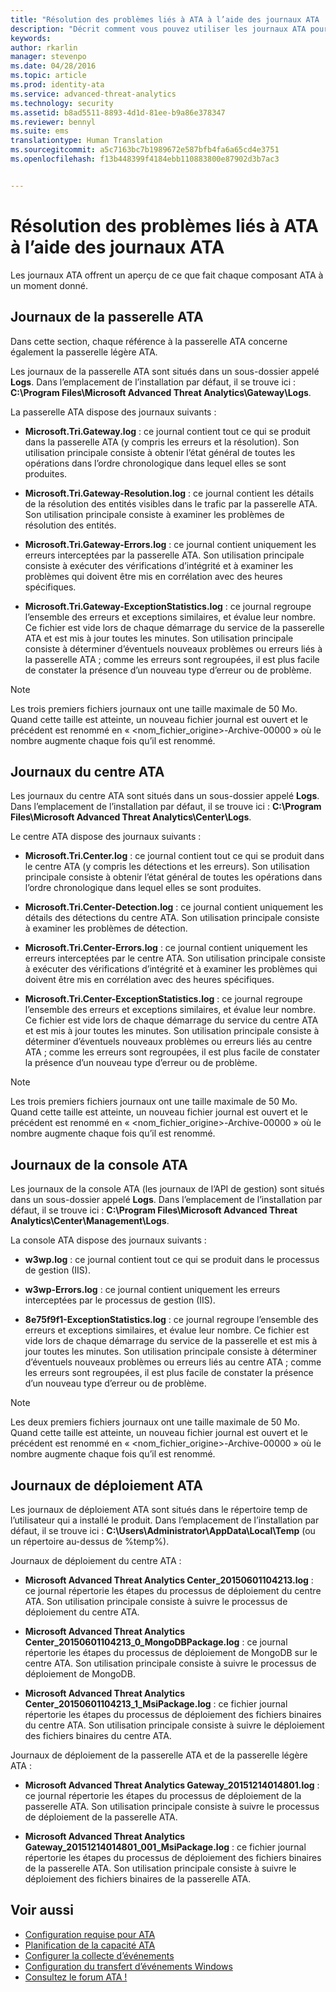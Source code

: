 ```yaml
---
title: "Résolution des problèmes liés à ATA à l’aide des journaux ATA | Microsoft ATA"
description: "Décrit comment vous pouvez utiliser les journaux ATA pour résoudre les problèmes"
keywords: 
author: rkarlin
manager: stevenpo
ms.date: 04/28/2016
ms.topic: article
ms.prod: identity-ata
ms.service: advanced-threat-analytics
ms.technology: security
ms.assetid: b8ad5511-8893-4d1d-81ee-b9a86e378347
ms.reviewer: bennyl
ms.suite: ems
translationtype: Human Translation
ms.sourcegitcommit: a5c7163bc7b1989672e587bfb4fa6a65cd4e3751
ms.openlocfilehash: f13b448399f4184ebb110883800e87902d3b7ac3


---
```


# Résolution des problèmes liés à ATA à l’aide des journaux ATA
Les journaux ATA offrent un aperçu de ce que fait chaque composant ATA à un moment donné.

## Journaux de la passerelle ATA
Dans cette section, chaque référence à la passerelle ATA concerne également la passerelle légère ATA. 

Les journaux de la passerelle ATA sont situés dans un sous-dossier appelé **Logs**. Dans l’emplacement de l’installation par défaut, il se trouve ici : **C:\Program Files\Microsoft Advanced Threat Analytics\Gateway\Logs**.

La passerelle ATA dispose des journaux suivants :

-   **Microsoft.Tri.Gateway.log** : ce journal contient tout ce qui se produit dans la passerelle ATA (y compris les erreurs et la résolution). Son utilisation principale consiste à obtenir l’état général de toutes les opérations dans l’ordre chronologique dans lequel elles se sont produites.

-   **Microsoft.Tri.Gateway-Resolution.log** : ce journal contient les détails de la résolution des entités visibles dans le trafic par la passerelle ATA. Son utilisation principale consiste à examiner les problèmes de résolution des entités.

-   **Microsoft.Tri.Gateway-Errors.log** : ce journal contient uniquement les erreurs interceptées par la passerelle ATA. Son utilisation principale consiste à exécuter des vérifications d’intégrité et à examiner les problèmes qui doivent être mis en corrélation avec des heures spécifiques.

-   **Microsoft.Tri.Gateway-ExceptionStatistics.log** : ce journal regroupe l’ensemble des erreurs et exceptions similaires, et évalue leur nombre.
    Ce fichier est vide lors de chaque démarrage du service de la passerelle ATA et est mis à jour toutes les minutes. Son utilisation principale consiste à déterminer d’éventuels nouveaux problèmes ou erreurs liés à la passerelle ATA ; comme les erreurs sont regroupées, il est plus facile de constater la présence d’un nouveau type d’erreur ou de problème.

> [!NOTE]
> Les trois premiers fichiers journaux ont une taille maximale de 50 Mo. Quand cette taille est atteinte, un nouveau fichier journal est ouvert et le précédent est renommé en « &lt;nom_fichier_origine&gt;-Archive-00000 » où le nombre augmente chaque fois qu’il est renommé.

## Journaux du centre ATA
Les journaux du centre ATA sont situés dans un sous-dossier appelé **Logs**. Dans l’emplacement de l’installation par défaut, il se trouve ici : **C:\Program Files\Microsoft Advanced Threat Analytics\Center\Logs**.

Le centre ATA dispose des journaux suivants :

-   **Microsoft.Tri.Center.log** : ce journal contient tout ce qui se produit dans le centre ATA (y compris les détections et les erreurs). Son utilisation principale consiste à obtenir l’état général de toutes les opérations dans l’ordre chronologique dans lequel elles se sont produites.

-   **Microsoft.Tri.Center-Detection.log** : ce journal contient uniquement les détails des détections du centre ATA. Son utilisation principale consiste à examiner les problèmes de détection.

-   **Microsoft.Tri.Center-Errors.log** : ce journal contient uniquement les erreurs interceptées par le centre ATA. Son utilisation principale consiste à exécuter des vérifications d’intégrité et à examiner les problèmes qui doivent être mis en corrélation avec des heures spécifiques.

-   **Microsoft.Tri.Center-ExceptionStatistics.log** : ce journal regroupe l’ensemble des erreurs et exceptions similaires, et évalue leur nombre.
    Ce fichier est vide lors de chaque démarrage du service du centre ATA et est mis à jour toutes les minutes. Son utilisation principale consiste à déterminer d’éventuels nouveaux problèmes ou erreurs liés au centre ATA ; comme les erreurs sont regroupées, il est plus facile de constater la présence d’un nouveau type d’erreur ou de problème.

> [!NOTE]
> Les trois premiers fichiers journaux ont une taille maximale de 50 Mo. Quand cette taille est atteinte, un nouveau fichier journal est ouvert et le précédent est renommé en « &lt;nom_fichier_origine&gt;-Archive-00000 » où le nombre augmente chaque fois qu’il est renommé.

## Journaux de la console ATA
Les journaux de la console ATA (les journaux de l’API de gestion) sont situés dans un sous-dossier appelé **Logs**. Dans l’emplacement de l’installation par défaut, il se trouve ici : **C:\Program Files\Microsoft Advanced Threat Analytics\Center\Management\Logs**.

La console ATA dispose des journaux suivants :

-   **w3wp.log** : ce journal contient tout ce qui se produit dans le processus de gestion (IIS).


-   **w3wp-Errors.log** : ce journal contient uniquement les erreurs interceptées par le processus de gestion (IIS).


-   **8e75f9f1-ExceptionStatistics.log** : ce journal regroupe l’ensemble des erreurs et exceptions similaires, et évalue leur nombre.
    Ce fichier est vide lors de chaque démarrage du service de la passerelle et est mis à jour toutes les minutes. Son utilisation principale consiste à déterminer d’éventuels nouveaux problèmes ou erreurs liés au centre ATA ; comme les erreurs sont regroupées, il est plus facile de constater la présence d’un nouveau type d’erreur ou de problème.

> [!NOTE]
> Les deux premiers fichiers journaux ont une taille maximale de 50 Mo. Quand cette taille est atteinte, un nouveau fichier journal est ouvert et le précédent est renommé en « &lt;nom_fichier_origine&gt;-Archive-00000 » où le nombre augmente chaque fois qu’il est renommé.

## Journaux de déploiement ATA
Les journaux de déploiement ATA sont situés dans le répertoire temp de l’utilisateur qui a installé le produit. Dans l’emplacement de l’installation par défaut, il se trouve ici : **C:\Users\Administrator\AppData\Local\Temp** (ou un répertoire au-dessus de %temp%).

Journaux de déploiement du centre ATA :

-   **Microsoft Advanced Threat Analytics Center_20150601104213.log** : ce journal répertorie les étapes du processus de déploiement du centre ATA. Son utilisation principale consiste à suivre le processus de déploiement du centre ATA.

-   **Microsoft Advanced Threat Analytics Center_20150601104213_0_MongoDBPackage.log** : ce journal répertorie les étapes du processus de déploiement de MongoDB sur le centre ATA. Son utilisation principale consiste à suivre le processus de déploiement de MongoDB.

-   **Microsoft Advanced Threat Analytics Center_20150601104213_1_MsiPackage.log** : ce fichier journal répertorie les étapes du processus de déploiement des fichiers binaires du centre ATA. Son utilisation principale consiste à suivre le déploiement des fichiers binaires du centre ATA.

Journaux de déploiement de la passerelle ATA et de la passerelle légère ATA :

-   **Microsoft Advanced Threat Analytics Gateway_20151214014801.log** : ce journal répertorie les étapes du processus de déploiement de la passerelle ATA. Son utilisation principale consiste à suivre le processus de déploiement de la passerelle ATA.

-   **Microsoft Advanced Threat Analytics Gateway_20151214014801_001_MsiPackage.log** : ce fichier journal répertorie les étapes du processus de déploiement des fichiers binaires de la passerelle ATA. Son utilisation principale consiste à suivre le déploiement des fichiers binaires de la passerelle ATA.

## Voir aussi
- [Configuration requise pour ATA](/advanced-threat-analytics/plan-design/ata-prerequisites)
- [Planification de la capacité ATA](/advanced-threat-analytics/plan-design/ata-capacity-planning)
- [Configurer la collecte d’événements](/advanced-threat-analytics/deploy-use/configure-event-collection)
- [Configuration du transfert d’événements Windows](/advanced-threat-analytics/deploy-use/configure-event-collection#configuring-windows-event-forwarding)
- [Consultez le forum ATA !](https://social.technet.microsoft.com/Forums/security/home?forum=mata)



<!--HONumber=Jul16_HO3-->


